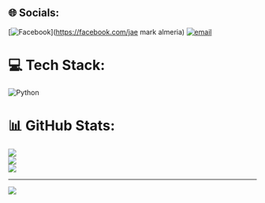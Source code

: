 
## 🌐 Socials:
[![Facebook](https://img.shields.io/badge/Facebook-%231877F2.svg?logo=Facebook&logoColor=white)](https://facebook.com/jae mark almeria) [![email](https://img.shields.io/badge/Email-D14836?logo=gmail&logoColor=white)](mailto:jaemarkalmeria08@gmail.com) 

# 💻 Tech Stack:
![Python](https://img.shields.io/badge/python-3670A0?style=for-the-badge&logo=python&logoColor=ffdd54)
# 📊 GitHub Stats:
![](https://github-readme-stats.vercel.app/api?username=kaizen032007&theme=aura&hide_border=false&include_all_commits=false&count_private=false)<br/>
![](https://nirzak-streak-stats.vercel.app/?user=kaizen032007&theme=aura&hide_border=false)<br/>
![](https://github-readme-stats.vercel.app/api/top-langs/?username=kaizen032007&theme=aura&hide_border=false&include_all_commits=false&count_private=false&layout=compact)

---
[![](https://visitcount.itsvg.in/api?id=kaizen032007&icon=0&color=0)](https://visitcount.itsvg.in)

<!-- Proudly created with GPRM ( https://gprm.itsvg.in ) -->
